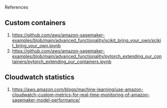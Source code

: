 References

## Custom containers

1. https://github.com/aws/amazon-sagemaker-examples/blob/main/advanced_functionality/scikit_bring_your_own/scikit_bring_your_own.ipynb 
1. https://github.com/aws/amazon-sagemaker-examples/blob/main/advanced_functionality/pytorch_extending_our_containers/pytorch_extending_our_containers.ipynb

## Cloudwatch statistics

1. https://aws.amazon.com/blogs/machine-learning/use-amazon-cloudwatch-custom-metrics-for-real-time-monitoring-of-amazon-sagemaker-model-performance/
